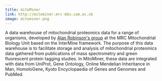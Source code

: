 ```yaml
---
title: mitoMiner
link: http://mitominer.mrc-mbu.cam.ac.uk
image: mitominer.png
---
```

A data warehouse of mitochondrial proteomics data for a range of organisms, developed by [Alan Robinson's group](http://www.mrc-mbu.cam.ac.uk/research/bioinformatics) at the MRC Mitochondrial Biology Unit based on the InterMine framework. The purpose of this data warehouse is to facilitate storage and analysis of mitochondrial proteomics data gathered from publications of mass spectrometry and green fluorescent protein tagging studies. In MitoMiner, these data are integrated with data from UniProt, Gene Ontology, Online Mendelian Inheritance in Man, HomoloGene, Kyoto Encyclopaedia of Genes and Genomes and PubMed.
